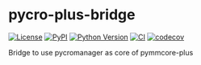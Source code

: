 # pycro-plus-bridge

[![License](https://img.shields.io/pypi/l/pycro-plus-bridge.svg?color=green)](https://github.com/ianhi/pycro-plus-bridge/raw/main/LICENSE)
[![PyPI](https://img.shields.io/pypi/v/pycro-plus-bridge.svg?color=green)](https://pypi.org/project/pycro-plus-bridge)
[![Python Version](https://img.shields.io/pypi/pyversions/pycro-plus-bridge.svg?color=green)](https://python.org)
[![CI](https://github.com/ianhi/pycro-plus-bridge/actions/workflows/ci/badge.svg)](https://github.com/ianhi/pycro-plus-bridge/actions)
[![codecov](https://codecov.io/gh/ianhi/pycro-plus-bridge/branch/master/graph/badge.svg)](https://codecov.io/gh/ianhi/pycro-plus-bridge)

Bridge to use pycromanager as core of pymmcore-plus
